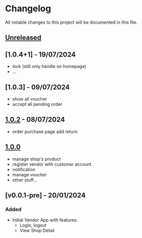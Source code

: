 # Changelog

All notable changes to this project will be documented in this file.

## [Unreleased]

## [1.0.4+1] - 19/07/2024

- lock (still only handle on homepage)
- ...

## [1.0.3] - 09/07/2024

- show all voucher
- accept all pending order

## [1.0.2] - 08/07/2024

- order purchase page add return

## [1.0.0]

- manage shop's product
- register vendor with customer account
- notification
- manage voucher
- other stuff...

## [v0.0.1-pre] - 20/01/2024

### Added

- Initial Vendor App with features:
  - Login, logout
  - View Shop Detail

[unreleased]: https://github.com/venhha/vtv_vendor/compare/1.0.2...HEAD
[1.0.2]: https://github.com/venhha/vtv_vendor/compare/1.0.0...1.0.2
[1.0.0]: https://github.com/venhha/vtv_vendor/releases/tag/1.0.0
